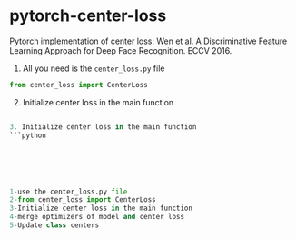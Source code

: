# pytorch-center-loss
Pytorch implementation of center loss: Wen et al. A Discriminative Feature Learning Approach for Deep Face Recognition. ECCV 2016.

1. All you need is the `center_loss.py` file
```python
from center_loss import CenterLoss
```
2. Initialize center loss in the main function
```python

3. Initialize center loss in the main function
```python






1-use the center_loss.py file
2-from center_loss import CenterLoss
3-Initialize center loss in the main function
4-merge optimizers of model and center loss
5-Update class centers
